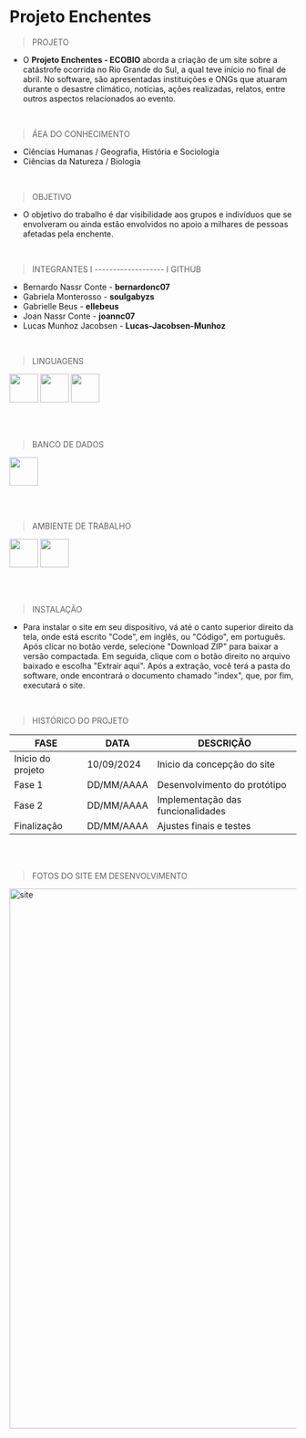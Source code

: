 ### <h1>Projeto Enchentes</h1>

>PROJETO

+ O **Projeto Enchentes - ECOBIO** aborda a criação de um site sobre a catástrofe ocorrida no Rio Grande do Sul, a qual teve início no final de abril. No software, são apresentadas instituições e ONGs que atuaram durante o desastre climático, notícias, ações realizadas, relatos, entre outros aspectos relacionados ao evento.

<br>

>ÁEA DO CONHECIMENTO
+ Ciências Humanas / Geografia, História e Sociologia
+ Ciências da Natureza / Biologia
  
<br>

 >OBJETIVO

 + O objetivo do trabalho é dar visibilidade aos grupos e indivíduos que se envolveram ou ainda estão envolvidos no apoio a milhares de pessoas afetadas pela enchente.


<br>


>INTEGRANTES I ------------------- I GITHUB

+ Bernardo Nassr Conte - <strong>bernardonc07</strong>
+ Gabriela Monterosso - <strong>soulgabyzs</strong>
+ Gabrielle Beus - <strong>ellebeus</strong>
+ Joan Nassr Conte - <strong>joannc07</strong>
+ Lucas Munhoz Jacobsen - <Strong>Lucas-Jacobsen-Munhoz </strong>


<br>

>LINGUAGENS

<div - display = "Inline">
<link rel="stylesheet" type='text/css' href="https://cdn.jsdelivr.net/gh/devicons/devicon@latest/devicon.min.css" />

<img witdh = '50' height = '50' src="https://cdn.jsdelivr.net/gh/devicons/devicon@latest/icons/css3/css3-original.svg" />

<link rel="stylesheet" type='text/css' href="https://cdn.jsdelivr.net/gh/devicons/devicon@latest/devicon.min.css" />

<img width = '50' height = '50' src="https://cdn.jsdelivr.net/gh/devicons/devicon@latest/icons/html5/html5-original.svg" />
          
<link rel="stylesheet" type='text/css' href="https://cdn.jsdelivr.net/gh/devicons/devicon@latest/devicon.min.css" />

<img width = '50' height = '50' src="https://cdn.jsdelivr.net/gh/devicons/devicon@latest/icons/javascript/javascript-original.svg" />

<br><br>

>BANCO DE DADOS


<link rel="stylesheet" type='text/css' href="https://cdn.jsdelivr.net/gh/devicons/devicon@latest/devicon.min.css" />
          
          
<img witdh = "50" height = "50" src="https://cdn.jsdelivr.net/gh/devicons/devicon@latest/icons/mysql/mysql-original.svg" />
          

<br><br>

>AMBIENTE DE TRABALHO

<link rel="stylesheet" type='text/css' href="https://cdn.jsdelivr.net/gh/devicons/devicon@latest/devicon.min.css" />


<img witdh = "50" height = "50" src="https://cdn.jsdelivr.net/gh/devicons/devicon@latest/icons/github/github-original.svg" />


<link rel="stylesheet" type='text/css' href="https://cdn.jsdelivr.net/gh/devicons/devicon@latest/devicon.min.css" />


<img witdh = "50" height = "50" src="https://cdn.jsdelivr.net/gh/devicons/devicon@latest/icons/vscode/vscode-original.svg" />
          
          
          
          

<br><br>


>INSTALAÇÃO

+ Para instalar o site em seu dispositivo, vá até o canto superior direito da tela, onde está escrito "Code", em inglês, ou "Código", em português. Após clicar no botão verde, selecione "Download ZIP" para baixar a versão compactada. Em seguida, clique com o botão direito no arquivo baixado e escolha "Extrair aqui". Após a extração, você terá a pasta do software, onde encontrará o documento chamado "index", que, por fim, executará o site.

<br>

>HISTÓRICO DO PROJETO

| FASE                | DATA       | DESCRIÇÃO                         |
| ------------------- |------------|-----------------------------------|
| Inicio do projeto   | 10/09/2024 | Inicio da concepção do site       |
| Fase 1              | DD/MM/AAAA | Desenvolvimento do protótipo      |
| Fase 2              | DD/MM/AAAA | Implementação das funcionalidades |
| Finalização         | DD/MM/AAAA | Ajustes finais e testes           |

<br><br>

>FOTOS DO SITE EM DESENVOLVIMENTO

<img width="946" alt="site" src="https://github.com/user-attachments/assets/0f67041f-9a31-493c-b64c-39e6f82db519">

